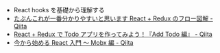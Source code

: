 - React hooks を基礎から理解する
- [たぶんこれが一番分かりやすいと思います React + Redux のフロー図解 - Qiita](https://qiita.com/mpyw/items/a816c6380219b1d5a3bf)
- [React + Redux で Todo アプリを作ってみよう！『Add Todo 編』 - Qiita](https://qiita.com/micropig3402/items/8e44bc042eda13b98c95)
- [今から始める React 入門 〜 Mobx 編 - Qiita](https://qiita.com/TsutomuNakamura/items/f10491060f0f1640afd9)
